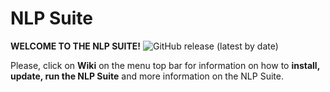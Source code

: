 # NLP Suite

**WELCOME TO THE NLP SUITE!** ![GitHub release (latest by date)](https://img.shields.io/github/v/release/NLP-Suite/NLP-Suite?color=Green&label=Latest%20Version)

Please, click on **Wiki** on the menu top bar for information on how to **install, update, run the NLP Suite** and more information on the NLP Suite.


